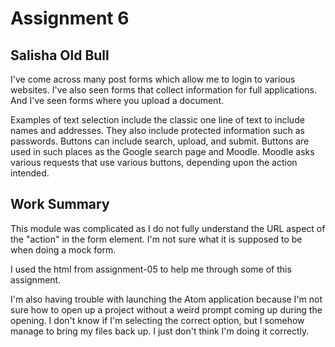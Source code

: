 # Assignment 6

## Salisha Old Bull

I've come across many post forms which allow me to login to various websites. I've also seen forms that collect information for full applications. And I've seen forms where you upload a document.

Examples of text selection include the classic one line of text to include names and addresses. They also include protected information such as passwords. Buttons can include search, upload, and submit. Buttons are used in such places as the Google search page and Moodle. Moodle asks various requests that use various buttons, depending upon the action intended.

## Work Summary

This module was complicated as I do not fully understand the URL aspect of the "action" in the form element. I'm not sure what it is supposed to be when doing a mock form.

I used the html from assignment-05 to help me through some of this assignment.

I'm also having trouble with launching the Atom application because I'm not sure how to open up a project without a weird prompt coming up during the opening. I don't know if I'm selecting the correct option, but I somehow manage to bring my files back up. I just don't think I'm doing it correctly.
